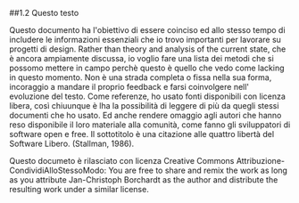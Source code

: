 ##1.2 Questo testo

Questo documento ha l'obiettivo di essere coinciso ed allo stesso tempo di includere le informazioni essenziali che io trovo importanti per lavorare su progetti di design. Rather than theory and analysis of the current state, che è ancora ampiamente discussa, io voglio fare una lista dei metodi che si possomo mettere in campo perchè questo è quello che vedo come lacking in questo momento. 
Non è una strada completa o fissa nella sua forma, incoraggio a mandare il proprio feedback e farsi coinvolgere nell' evoluzione del testo. 
Come referenze, ho usato fonti disponibili con licenza libera, così chiuunque è lha la possibilità di leggere di più da quegli stessi documenti che ho usato. Ed anche rendere omaggio agli autori che hanno reso disponibile il loro materiale alla comunità, come fanno gli sviluppatori di software open e free. 
Il sottotitolo è una citazione alle quattro libertà del Software Libero. (Stallman, 1986). 

Questo documeto è rilasciato con licenza Creative Commons Attribuzione-CondividiAlloStessoModo:
You are free to share and remix the work as long as you attribute Jan-Christoph Borchardt as the author and distribute the resulting work under a similar license. 
